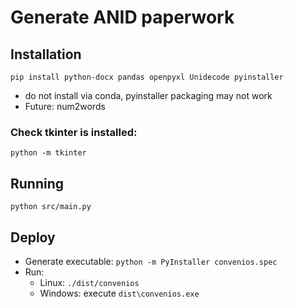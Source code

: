 # Generate ANID paperwork

## Installation

`pip install python-docx pandas openpyxl Unidecode pyinstaller`

* do not install via conda, pyinstaller packaging may not work
* Future: num2words

### Check tkinter is installed:

`python -m tkinter`

## Running

`python src/main.py`

## Deploy

* Generate executable: `python -m PyInstaller convenios.spec`
* Run:
  * Linux: `./dist/convenios`
  * Windows: execute `dist\convenios.exe`
